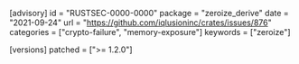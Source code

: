 [advisory]
id = "RUSTSEC-0000-0000"
package = "zeroize_derive"
date = "2021-09-24"
url = "https://github.com/iqlusioninc/crates/issues/876"
categories = ["crypto-failure", "memory-exposure"]
keywords = ["zeroize"]

[versions]
patched = [">= 1.2.0"]
